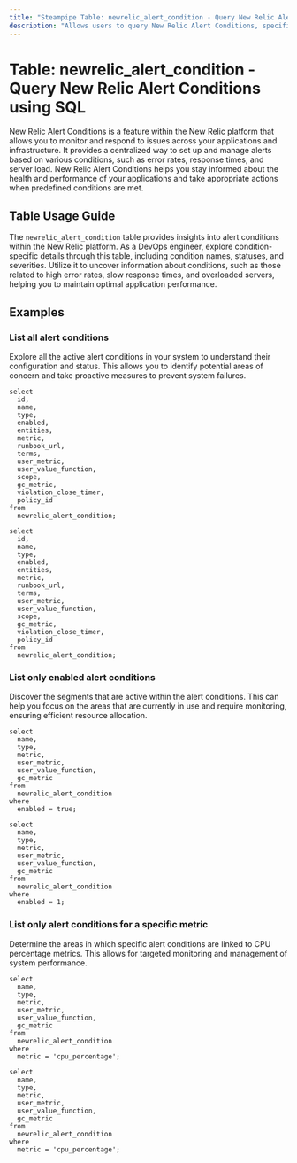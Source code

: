 ```yaml
---
title: "Steampipe Table: newrelic_alert_condition - Query New Relic Alert Conditions using SQL"
description: "Allows users to query New Relic Alert Conditions, specifically the condition's name, status, and severity, providing insights into application performance and potential anomalies."
---
```


# Table: newrelic_alert_condition - Query New Relic Alert Conditions using SQL

New Relic Alert Conditions is a feature within the New Relic platform that allows you to monitor and respond to issues across your applications and infrastructure. It provides a centralized way to set up and manage alerts based on various conditions, such as error rates, response times, and server load. New Relic Alert Conditions helps you stay informed about the health and performance of your applications and take appropriate actions when predefined conditions are met.

## Table Usage Guide

The `newrelic_alert_condition` table provides insights into alert conditions within the New Relic platform. As a DevOps engineer, explore condition-specific details through this table, including condition names, statuses, and severities. Utilize it to uncover information about conditions, such as those related to high error rates, slow response times, and overloaded servers, helping you to maintain optimal application performance.

## Examples

### List all alert conditions
Explore all the active alert conditions in your system to understand their configuration and status. This allows you to identify potential areas of concern and take proactive measures to prevent system failures.

```sql+postgres
select
  id,
  name,
  type,
  enabled,
  entities,
  metric,
  runbook_url,
  terms,
  user_metric,
  user_value_function,
  scope,
  gc_metric,
  violation_close_timer,
  policy_id
from
  newrelic_alert_condition;
```

```sql+sqlite
select
  id,
  name,
  type,
  enabled,
  entities,
  metric,
  runbook_url,
  terms,
  user_metric,
  user_value_function,
  scope,
  gc_metric,
  violation_close_timer,
  policy_id
from
  newrelic_alert_condition;
```

### List only enabled alert conditions
Discover the segments that are active within the alert conditions. This can help you focus on the areas that are currently in use and require monitoring, ensuring efficient resource allocation.

```sql+postgres
select
  name,
  type,
  metric,
  user_metric,
  user_value_function,
  gc_metric
from
  newrelic_alert_condition
where
  enabled = true;
```

```sql+sqlite
select
  name,
  type,
  metric,
  user_metric,
  user_value_function,
  gc_metric
from
  newrelic_alert_condition
where
  enabled = 1;
```

### List only alert conditions for a specific metric
Determine the areas in which specific alert conditions are linked to CPU percentage metrics. This allows for targeted monitoring and management of system performance.

```sql+postgres
select
  name,
  type,
  metric,
  user_metric,
  user_value_function,
  gc_metric
from
  newrelic_alert_condition
where
  metric = 'cpu_percentage';
```

```sql+sqlite
select
  name,
  type,
  metric,
  user_metric,
  user_value_function,
  gc_metric
from
  newrelic_alert_condition
where
  metric = 'cpu_percentage';
```